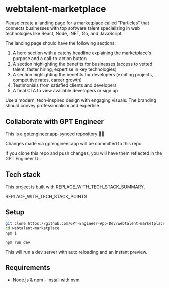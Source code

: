 # webtalent-marketplace

Please create a landing page for a marketplace called "Particles" that connects businesses with top software talent specializing in web technologies like React, Node, .NET, Go, and JavaScript. 

The landing page should have the following sections:
1. A hero section with a catchy headline explaining the marketplace's purpose and a call-to-action button
2. A section highlighting the benefits for businesses (access to vetted talent, faster hiring, expertise in key technologies)
3. A section highlighting the benefits for developers (exciting projects, competitive rates, career growth)
4. Testimonials from satisfied clients and developers
5. A final CTA to view available developers or sign up

Use a modern, tech-inspired design with engaging visuals. The branding should convey professionalism and expertise.

## Collaborate with GPT Engineer

This is a [gptengineer.app](https://gptengineer.app)-synced repository 🌟🤖

Changes made via gptengineer.app will be committed to this repo.

If you clone this repo and push changes, you will have them reflected in the GPT Engineer UI.

## Tech stack

This project is built with REPLACE_WITH_TECH_STACK_SUMMARY.

REPLACE_WITH_TECH_STACK_POINTS

## Setup

```sh
git clone https://github.com/GPT-Engineer-App-Dev/webtalent-marketplace.git
cd webtalent-marketplace
npm i
```

```sh
npm run dev
```

This will run a dev server with auto reloading and an instant preview.

## Requirements

- Node.js & npm - [install with nvm](https://github.com/nvm-sh/nvm#installing-and-updating)

